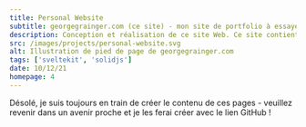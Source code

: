 ```yaml
---
title: Personal Website
subtitle: georgegrainger.com (ce site) - mon site de portfolio à essayer et à montrer !
description: Conception et réalisation de ce site Web. Ce site contient de belles animations (si je le dis moi-même), en particulier lors du basculement entre les modes sombre et clair. Il inclut également les transitions de page et l'utilisation de l'API Spotify.
src: /images/projects/personal-website.svg
alt: Illustration de pied de page de georgegrainger.com
tags: ['sveltekit', 'solidjs']
date: 10/12/21
homepage: 4
---
```


Désolé, je suis toujours en train de créer le contenu de ces pages - veuillez revenir dans un avenir proche et je les ferai créer avec le lien GitHub !
